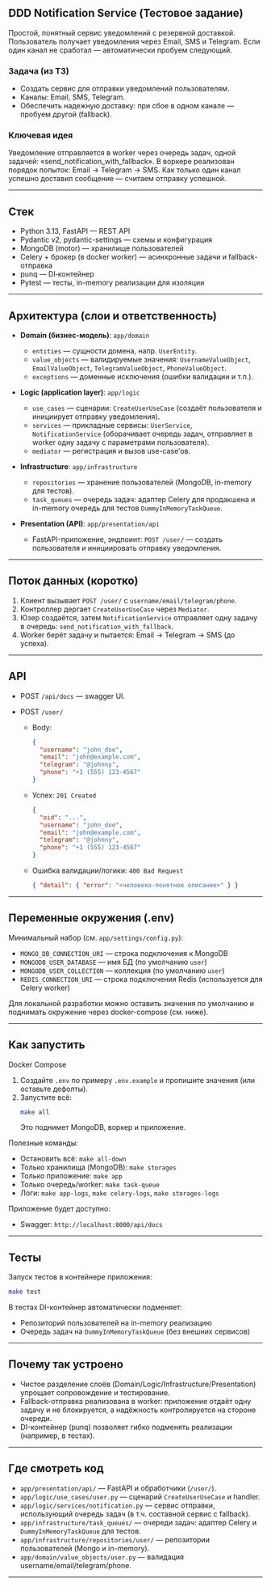## DDD Notification Service (Тестовое задание)

Простой, понятный сервис уведомлений c резервной доставкой. Пользователь получает уведомления через Email, SMS и Telegram. Если один канал не сработал — автоматически пробуем следующий.

### Задача (из ТЗ)
- Создать сервис для отправки уведомлений пользователям.
- Каналы: Email, SMS, Telegram.
- Обеспечить надежную доставку: при сбое в одном канале — пробуем другой (fallback).

### Ключевая идея
Уведомление отправляется в worker через очередь задач, одной задачей: «send_notification_with_fallback». В воркере реализован порядок попыток: Email → Telegram → SMS. Как только один канал успешно доставил сообщение — считаем отправку успешной.

---

## Стек

- Python 3.13, FastAPI — REST API
- Pydantic v2, pydantic-settings — схемы и конфигурация
- MongoDB (motor) — хранилище пользователей
- Celery + брокер (в docker worker) — асинхронные задачи и fallback-отправка
- punq — DI‑контейнер
- Pytest — тесты, in-memory реализации для изоляции

---

## Архитектура (слои и ответственность)

- **Domain (бизнес-модель)**: `app/domain`
  - `entities` — сущности домена, напр. `UserEntity`.
  - `value_objects` — валидируемые значения: `UsernameValueObject`, `EmailValueObject`, `TelegramValueObject`, `PhoneValueObject`.
  - `exceptions` — доменные исключения (ошибки валидации и т.п.).

- **Logic (application layer)**: `app/logic`
  - `use_cases` — сценарии: `CreateUserUseCase` (создаёт пользователя и инициирует отправку уведомления).
  - `services` — прикладные сервисы: `UserService`, `NotificationService` (оборачивает очередь задач, отправляет в worker одну задачу с параметрами пользователя).
  - `mediator` — регистрация и вызов use-case’ов.

- **Infrastructure**: `app/infrastructure`
  - `repositories` — хранение пользователей (MongoDB, in-memory для тестов).
  - `task_queues` — очередь задач: адаптер Celery для продакшена и in-memory очередь для тестов `DummyInMemoryTaskQueue`.

- **Presentation (API)**: `app/presentation/api`
  - FastAPI-приложение, эндпоинт: `POST /user/` — создать пользователя и инициировать отправку уведомления.

---

## Поток данных (коротко)
1) Клиент вызывает `POST /user/` c `username/email/telegram/phone`.
2) Контроллер дергает `CreateUserUseCase` через `Mediator`.
3) Юзер создаётся, затем `NotificationService` отправляет одну задачу в очередь: `send_notification_with_fallback`.
4) Worker берёт задачу и пытается: Email → Telegram → SMS (до успеха).

---

## API

- POST `/api/docs` — swagger UI.

- POST `/user/`
  - Body:
    ```json
    {
      "username": "john_doe",
      "email": "john@example.com",
      "telegram": "@johnny",
      "phone": "+1 (555) 123-4567"
    }
    ```
  - Успех: `201 Created`
    ```json
    {
      "oid": "...",
      "username": "john_doe",
      "email": "john@example.com",
      "telegram": "@johnny",
      "phone": "+1 (555) 123-4567"
    }
    ```
  - Ошибка валидации/логики: `400 Bad Request`
    ```json
    { "detail": { "error": "<человеко-понятное описание>" } }
    ```

---

## Переменные окружения (.env)

Минимальный набор (см. `app/settings/config.py`):

- `MONGO_DB_CONNECTION_URI` — строка подключения к MongoDB
- `MONGODB_USER_DATABASE` — имя БД (по умолчанию `user`)
- `MONGODB_USER_COLLECTION` — коллекция (по умолчанию `user`)
- `REDIS_CONNECTION_URI` — строка подключения Redis (используется для Celery worker)

Для локальной разработки можно оставить значения по умолчанию и поднимать окружение через docker-compose (см. ниже).

---

## Как запустить

Docker Compose

1) Создайте `.env` по примеру `.env.example` и пропишите значения (или оставьте дефолты).
2) Запустите всё:
   ```bash
   make all
   ```
   Это поднимет MongoDB, воркер и приложение.

Полезные команды:
- Остановить всё: `make all-down`
- Только хранилища (MongoDB): `make storages`
- Только приложение: `make app`
- Только очередь/worker: `make task-queue`
- Логи: `make app-logs`, `make celery-logs`, `make storages-logs`

Приложение будет доступно:
- Swagger: `http://localhost:8000/api/docs`

---

## Тесты

Запуск тестов в контейнере приложения:
```bash
make test
```

В тестах DI-контейнер автоматически подменяет:
- Репозиторий пользователей на in-memory реализацию
- Очередь задач на `DummyInMemoryTaskQueue` (без внешних сервисов)

---

## Почему так устроено

- Чистое разделение слоёв (Domain/Logic/Infrastructure/Presentation) упрощает сопровождение и тестирование.
- Fallback-отправка реализована в worker: приложение отдаёт одну задачу и не блокируется, а надёжность контролируется на стороне очереди.
- DI-контейнер (punq) позволяет гибко подменять реализации (например, в тестах).

---

## Где смотреть код

- `app/presentation/api/` — FastAPI и обработчики (`/user/`).
- `app/logic/use_cases/user.py` — сценарий `CreateUserUseCase` и handler.
- `app/logic/services/notification.py` — сервис отправки, использующий очередь задач (в т.ч. составной сервис с fallback).
- `app/infrastructure/task_queues/` — очереди задач: адаптер Celery и `DummyInMemoryTaskQueue` для тестов.
- `app/infrastructure/repositories/user/` — репозитории пользователей (Mongo и in-memory).
- `app/domain/value_objects/user.py` — валидация username/email/telegram/phone.

---
